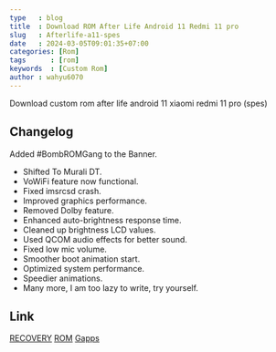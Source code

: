 ```yaml
---
type   : blog
title  : Download ROM After Life Android 11 Redmi 11 pro
slug   : Afterlife-a11-spes
date   : 2024-03-05T09:01:35+07:00
categories: [Rom]
tags      : [rom]
keywords  : [Custom Rom]
author : wahyu6070
---
```


Download custom rom after life android 11 xiaomi redmi 11 pro (spes)

## Changelog
Added #BombROMGang to the Banner.
- Shifted To Murali DT.
- VoWiFi feature now functional.
- Fixed imsrcsd crash.
- Improved graphics performance.
- Removed Dolby feature.
- Enhanced auto-brightness response time.
- Cleaned up brightness LCD values.
- Used QCOM audio effects for better sound.
- Fixed low mic volume.
- Smoother boot animation start.
- Optimized system performance.
- Speedier animations.
- Many more, I am too lazy to write, try yourself.

## Link
[RECOVERY](https://t.me/guidixbuilds/35)
[ROM](https://master.dl.sourceforge.net/project/customromspes/AfterLife-Project/AfterLife-V6.0-Greedy-BOMB-spes-20240228-Gapps.zip?viasf=1)
[Gapps](https://litegapps.github.io)

